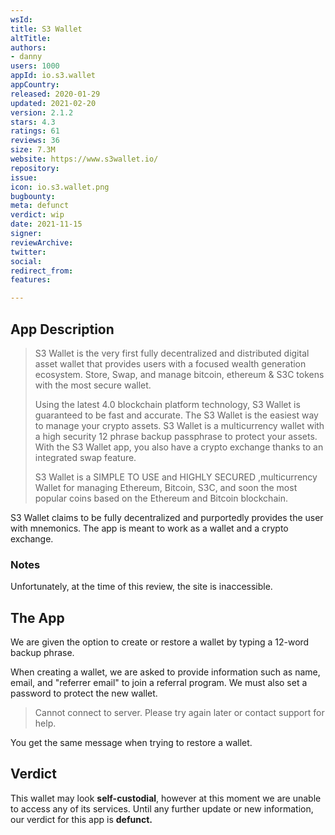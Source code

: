 ```yaml
---
wsId: 
title: S3 Wallet
altTitle: 
authors:
- danny
users: 1000
appId: io.s3.wallet
appCountry: 
released: 2020-01-29
updated: 2021-02-20
version: 2.1.2
stars: 4.3
ratings: 61
reviews: 36
size: 7.3M
website: https://www.s3wallet.io/
repository: 
issue: 
icon: io.s3.wallet.png
bugbounty: 
meta: defunct
verdict: wip
date: 2021-11-15
signer: 
reviewArchive: 
twitter: 
social: 
redirect_from: 
features: 

---
```


## App Description

> S3 Wallet is the very first fully decentralized and distributed digital asset wallet that provides users with a focused wealth generation ecosystem. Store, Swap, and manage bitcoin, ethereum & S3C tokens with the most secure wallet.
>
> Using the latest 4.0 blockchain platform technology, S3 Wallet is guaranteed to be fast and accurate. The S3 Wallet is the easiest way to manage your crypto assets. S3 Wallet is a multicurrency wallet with a high security 12 phrase backup passphrase to protect your assets. With the S3 Wallet app, you also have a crypto exchange thanks to an integrated swap feature.
>
> S3 Wallet is a SIMPLE TO USE and HIGHLY SECURED ,multicurrency Wallet for managing Ethereum, Bitcoin, S3C, and soon the most popular coins based on the Ethereum and Bitcoin blockchain.

S3 Wallet claims to be fully decentralized and purportedly provides the user with mnemonics. The app is meant to work as a wallet and a crypto exchange.

### Notes

Unfortunately, at the time of this review, the site is inaccessible.

## The App

We are given the option to create or restore a wallet by typing a 12-word backup phrase.

When creating a wallet, we are asked to provide information such as name, email, and "referrer email" to join a referral program. We must also set a password to protect the new wallet.

> Cannot connect to server. Please try again later or contact support for help.

You get the same message when trying to restore a wallet.

## Verdict

This wallet may look **self-custodial**, however at this moment we are unable to access any of its services. Until any further update or new information, our verdict for this app is **defunct.**
